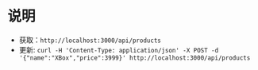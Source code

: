 # 说明

* 获取：`http://localhost:3000/api/products`
* 更新: `curl -H 'Content-Type: application/json' -X POST -d '{"name":"XBox","price":3999}' http://localhost:3000/api/products`
